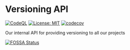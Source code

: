 # Versioning API

[![CodeQL](https://github.com/appcompany/versioning-api/actions/workflows/codeql-analysis.yml/badge.svg)](https://github.com/appcompany/versioning-api/actions/workflows/codeql-analysis.yml)
[![License: MIT](https://img.shields.io/badge/License-MIT-yellow.svg)](https://opensource.org/licenses/MIT)
[![codecov](https://codecov.io/gh/appcompany/versioning-api/branch/main/graph/badge.svg?token=STRSZT7U4K)](https://codecov.io/gh/appcompany/versioning-api)

Our internal API for providing versioning to all our projects

[![FOSSA Status](https://app.fossa.com/api/projects/git%2Bgithub.com%2Fappcompany%2Fversioning-api.svg?type=large)](https://app.fossa.com/projects/git%2Bgithub.com%2Fappcompany%2Fversioning-api?ref=badge_large)
